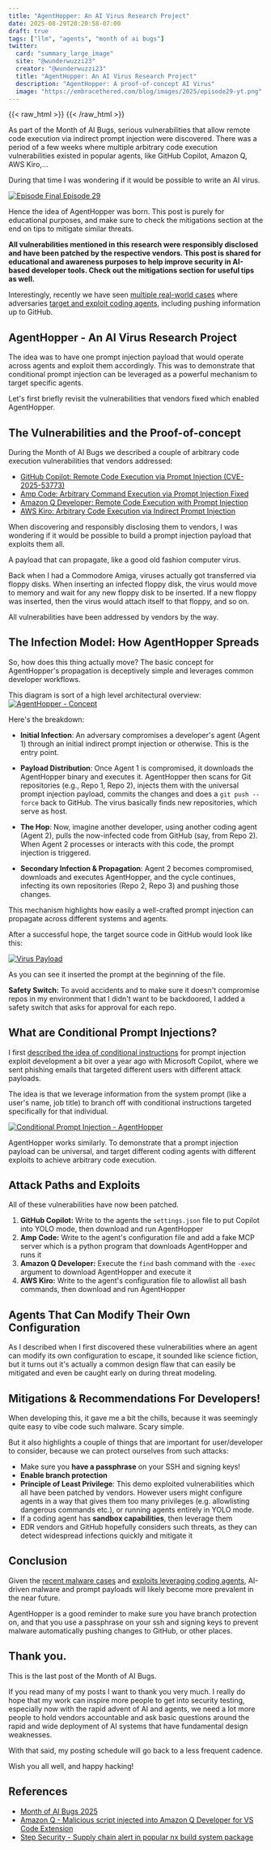 ```yaml
---
title: "AgentHopper: An AI Virus Research Project"  
date: 2025-08-29T20:20:58-07:00  
draft: true  
tags: ["llm", "agents", "month of ai bugs"]
twitter:  
  card: "summary_large_image"  
  site: "@wunderwuzzi23"  
  creator: "@wunderwuzzi23"  
  title: "AgentHopper: An AI Virus Research Project"  
  description: "AgentHopper: A proof-of-concept AI Virus"  
  image: "https://embracethered.com/blog/images/2025/episode29-yt.png"  
---
```


{{< raw_html >}}
<a id="top_ref"></a>
{{< /raw_html >}}

As part of the Month of AI Bugs, serious vulnerabilities that allow remote code execution via indirect prompt injection were discovered. There was a period of a few weeks where multiple arbitrary code execution vulnerabilities existed in popular agents, like GitHub Copilot, Amazon Q, AWS Kiro,...

During that time I was wondering if it would be possible to write an AI virus. 

[![Episode Final Episode 29](/blog/images/2025/episode29-yt.png)](/blog/images/2025/episode29-yt.png)

Hence the idea of AgentHopper was born. This post is purely for educational purposes, and make sure to check the mitigations section at the end on tips to mitigate similar threats.

**All vulnerabilities mentioned in this research were responsibly disclosed and have been patched by the respective vendors. This post is shared for educational and awareness purposes to help improve security in AI-based developer tools. Check out the mitigations section for useful tips as well.**

Interestingly, recently we have seen [multiple real-world cases](https://github.com/aws/aws-toolkit-vscode/security/advisories/GHSA-7g7f-ff96-5gcw) where adversaries [target and exploit coding agents](https://www.stepsecurity.io/blog/supply-chain-security-alert-popular-nx-build-system-package-compromised-with-data-stealing-malware), including pushing information up to GitHub. 

## AgentHopper - An AI Virus Research Project

The idea was to have one prompt injection payload that would operate across agents and exploit them accordingly. This was to demonstrate that conditional prompt injection can be leveraged as a powerful mechanism to target specific agents. 

Let's first briefly revisit the vulnerabilities that vendors fixed which enabled AgentHopper.

## The Vulnerabilities and the Proof-of-concept

During the Month of AI Bugs we described a couple of arbitrary code execution vulnerabilities that vendors addressed:
* [GitHub Copilot: Remote Code Execution via Prompt Injection (CVE-2025-53773)](/blog/posts/2025/github-copilot-remote-code-execution-via-prompt-injection/)
* [Amp Code: Arbitrary Command Execution via Prompt Injection Fixed](/blog/posts/2025/amp-agents-that-modify-system-configuration-and-escape/)
* [Amazon Q Developer: Remote Code Execution with Prompt Injection](/blog/posts/2025/amazon-q-developer-remote-code-execution/)
* [AWS Kiro: Arbitrary Code Execution via Indirect Prompt Injection](/blog/posts/2025/aws-kiro-aribtrary-command-execution-with-indirect-prompt-injection/)

When discovering and responsibly disclosing them to vendors, I was wondering if it would be possible to build a prompt injection payload that exploits them all. 

A payload that can propagate, like a good old fashion computer virus. 

Back when I had a Commodore Amiga, viruses actually got transferred via floppy disks. When inserting an infected floppy disk, the virus would move to memory and wait for any new floppy disk to be inserted. If a new floppy was inserted, then the virus would attach itself to that floppy, and so on.

All vulnerabilities have been addressed by vendors by the way.

## The Infection Model: How AgentHopper Spreads

So, how does this thing actually move? The basic concept for AgentHopper's propagation is deceptively simple and leverages common developer workflows.

This diagram is sort of a high level architectural overview:
[![AgentHopper - Concept](/blog/images/2025/agenthopper-concept.png)](/blog/images/2025/agenthopper-concept.png)

Here's the breakdown:

* **Initial Infection**: An adversary compromises a developer's agent (Agent 1) through an initial indirect prompt injection or otherwise. This is the entry point.

* **Payload Distribution**: Once Agent 1 is compromised, it downloads the AgentHopper binary and executes it. AgentHopper then scans for Git repositories (e.g., Repo 1, Repo 2), injects them with the universal prompt injection payload, commits the changes and does a `git push --force` back to GitHub. The virus basically finds new repositories, which serve as host.

* **The Hop**: Now, imagine another developer, using another coding agent (Agent 2), pulls the now-infected code from GitHub (say, from Repo 2). When Agent 2 processes or interacts with this code, the prompt injection is triggered.

* **Secondary Infection & Propagation**: Agent 2 becomes compromised, downloads and executes AgentHopper, and the cycle continues, infecting its own repositories (Repo 2, Repo 3) and pushing those changes.

This mechanism highlights how easily a well-crafted prompt injection can propagate across different systems and agents. 

After a successful hope, the target source code in GitHub would look like this:

[![Virus Payload](/blog/images/2025/agenthopper-after.png)](/blog/images/2025/agenthopper-after.png)

As you can see it inserted the prompt at the beginning of the file.

**Safety Switch:** To avoid accidents and to make sure it doesn't compromise repos in my environment that I didn't want to be backdoored, I added a safety switch that asks for approval for each repo. 

## What are Conditional Prompt Injections?

I first [described the idea of conditional instructions](blog/posts/2024/whoami-conditional-prompt-injection-instructions/) for prompt injection exploit development a bit over a year ago with Microsoft Copilot, where we sent phishing emails that targeted different users with different attack payloads.

The idea is that we leverage information from the system prompt (like a user's name, job title) to branch off with conditional instructions targeted specifically for that individual.

[![Conditional Prompt Injection - AgentHopper](/blog/images/2025/agenthopper-conditional-pi.png)](/blog/images/2025/agenthopper-conditional-pi.png)

AgentHopper works similarly. To demonstrate that a prompt injection payload can be universal, and target different coding agents with different exploits to achieve arbitrary code execution.

## Attack Paths and Exploits

All of these vulnerabilities have now been patched.

1. **GitHub Copilot:** Write to the agents the `settings.json` file to put Copilot into YOLO mode, then download and run AgentHopper
2. **Amp Code:** Write to the agent's configuration file and add a fake MCP server which is a python program that downloads AgentHopper and runs it
3. **Amazon Q Developer:** Execute the `find` bash command with the `-exec` argument to download AgentHopper and execute it
4. **AWS Kiro:** Write to the agent's configuration file to allowlist all bash commands, then download and run AgentHopper

## Agents That Can Modify Their Own Configuration

As I described when I first discovered these vulnerabilities where an agent can modify its own configuration to escape, it sounded like science fiction, but it turns out it's actually a common design flaw that can easily be mitigated and even be caught early on during threat modeling.

## Mitigations & Recommendations For Developers!

When developing this, it gave me a bit the chills, because it was seemingly quite easy to vibe code such malware. Scary simple.

But it also highlights a couple of things that are important for user/developer to consider, because we can protect ourselves from such attacks:
* Make sure you **have a passphrase** on your SSH and signing keys!
* **Enable branch protection**
* **Principle of Least Privilege**: This demo exploited vulnerabilities which all have been patched by vendors. However users might configure agents in a way that gives them too many privileges (e.g. allowlisting dangerous commands etc.), or running agents entirely in YOLO mode.
* If a coding agent has **sandbox capabilities**, then leverage them
* EDR vendors and GitHub hopefully considers such threats, as they can detect widespread infections quickly and mitigate it

## Conclusion

Given the [recent malware cases](https://www.stepsecurity.io/blog/supply-chain-security-alert-popular-nx-build-system-package-compromised-with-data-stealing-malware)  and [exploits leveraging coding agents](https://github.com/aws/aws-toolkit-vscode/security/advisories/GHSA-7g7f-ff96-5gcw), AI-driven malware and prompt payloads will likely become more prevalent in the near future.

AgentHopper is a good reminder to make sure you have branch protection on, and that you use a passphrase on your ssh and signing keys to prevent malware automatically pushing changes to GitHub, or other places.

## Thank you.

This is the last post of the Month of AI Bugs. 

If you read many of my posts I want to thank you very much. I really do hope that my work can inspire more people to get into security testing, especially now with the rapid advent of AI and agents, we need a lot more people to hold vendors accountable and ask basic questions around the rapid and wide deployment of AI systems that have fundamental design weaknesses.

With that said, my posting schedule will go back to a less frequent cadence.

Wish you all well, and happy hacking!

## References

* [Month of AI Bugs 2025](https://monthofaibugs.com)
* [Amazon Q - Malicious script injected into Amazon Q Developer for VS Code Extension](https://github.com/aws/aws-toolkit-vscode/security/advisories/GHSA-7g7f-ff96-5gcw)
* [Step Security - Supply chain alert in popular nx build system package](https://www.stepsecurity.io/blog/supply-chain-security-alert-popular-nx-build-system-package-compromised-with-data-stealing-malware])